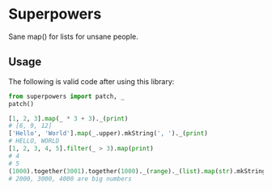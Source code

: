 # Superpowers
Sane map() for lists for unsane people.

## Usage

The following is valid code after using this library:

````python
from superpowers import patch, _
patch()

[1, 2, 3].map(_ * 3 + 3)._(print)
# [6, 9, 12]
['Hello', 'World'].map(_.upper).mkString(', ')._(print)
# HELLO, WORLD
[1, 2, 3, 4, 5].filter(_ > 3).map(print)
# 4
# 5
(1000).together(3001).together(1000)._(range)._(list).map(str).mkString(', ').together('are big numbers')._(print)
# 2000, 3000, 4000 are big numbers
````
